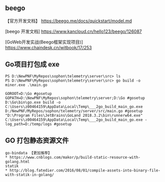 ## beego

【官方开发文档】
https://beego.me/docs/quickstart/model.md

[beego 开发文档]
https://www.kancloud.cn/hello123/beego/126087

[GoWeb开发实战(Beego框架实现项目)]
https://www.chaindesk.cn/witbook/17/253


## Go项目打包成 exe

```
PS D:\NewPNF\MyRepos\sophon\telemetry\server\src> ls
PS D:\NewPNF\MyRepos\sophon\telemetry\server\src> go build -o miner.exe .\main.go

GOROOT=D:\Go #gosetup
GOPATH=D:\NewPNF\MyRepos\sophon\telemetry\server;D:\Go #gosetup
D:\Go\bin\go.exe build -o C:\Users\z00464159\AppData\Local\Temp\___2go_build_main_go.exe D:/NewPNF/MyRepos/sophon/telemetry/server/src/main.go #gosetup
"D:\Program Files\JetBrains\GoLand 2018.3.2\bin\runnerw64.exe" C:\Users\z00464159\AppData\Local\Temp\___2go_build_main_go.exe -log_path=D:/temp/logs #gosetup
```

## GO 打包静态资源文件

```
go-bindata 【更加推荐】
* https://www.cnblogs.com/makor/p/build-static-resource-with-golang.html
statik
* http://blog.fatedier.com/2016/08/01/compile-assets-into-binary-file-with-statik-in-golang/
```
